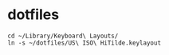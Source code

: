dotfiles
========

```
cd ~/Library/Keyboard\ Layouts/
ln -s ~/dotfiles/US\ ISO\ HiTilde.keylayout
```
